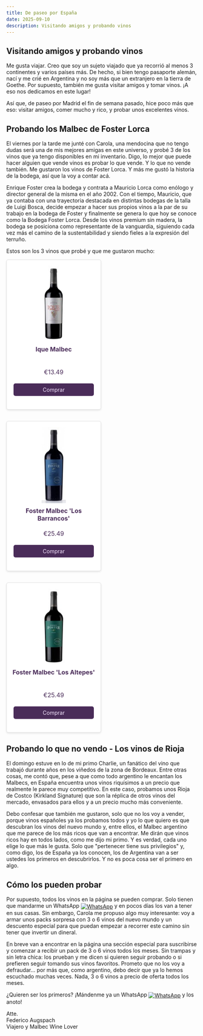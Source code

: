 ```yaml
---
title: De paseo por España
date: 2025-09-10
description: Visitando amigos y probando vinos
---
```


## Visitando amigos y probando vinos

Me gusta viajar. Creo que soy un sujeto viajado que ya recorrió al menos 3 continentes y varios países más. De hecho, si bien tengo pasaporte alemán, nací y me crié en Argentina y no soy más que un extranjero en la tierra de Goethe. Por supuesto, también me gusta visitar amigos y tomar vinos. ¡A eso nos dedicamos en este lugar!

Así que, de paseo por Madrid el fin de semana pasado, hice poco más que eso: visitar amigos, comer mucho y rico, y probar unos excelentes vinos.

## Probando los Malbec de Foster Lorca

El viernes por la tarde me junté con Carola, una mendocina que no tengo dudas será una de mis mejores amigas en este universo, y probé 3 de los vinos que ya tengo disponibles en mi inventario. Digo, lo mejor que puede hacer alguien que vende vinos es probar lo que vende. Y lo que no vende también. Me gustaron los vinos de Foster Lorca. Y más me gustó la historia de la bodega, así que la voy a contar acá.

Enrique Foster crea la bodega y contrata a Mauricio Lorca como enólogo y director general de la misma en el año 2002. Con el tiempo, Mauricio, que ya contaba con una trayectoria destacada en distintas bodegas de la talla de Luigi Bosca, decide empezar a hacer sus propios vinos a la par de su trabajo en la bodega de Foster y finalmente se genera lo que hoy se conoce como la Bodega Foster Lorca. Desde los vinos premium sin madera, la bodega se posiciona como representante de la vanguardia, siguiendo cada vez más el camino de la sustentabilidad y siendo fieles a la expresión del terruño.

Estos son los 3 vinos que probé y que me gustaron mucho:

<div class="product-grid">
  <div class="product-card" data-overlay-id="ique-malbec">
    <img src="/images/small/ique-malbec-2021.jpg" alt="Botella de Ique Malbec" onerror="this.src='https://via.placeholder.com/200x200?text=Imagen+No+Disponible';">
    <div class="info-icon" data-overlay-id="ique-malbec">🍷</div>
    <div class="overlay" data-overlay-id="ique-malbec">
      <p><strong>Bodega:</strong> Bodega Foster Lorca</p>
      <p><strong>Provincia:</strong> Mendoza</p>
      <p><strong>Región:</strong> Valle de Uco</p>
      <p><strong>Altura:</strong> 950 msnm</p>
      <p><strong>Añada:</strong> 2021</p>
    </div>
    <h3>Ique Malbec</h3>
    <p class="price">€13.49</p>
    <a href="/es/vinos/ique-malbec-2021.html" class="buy-button">Comprar</a>
  </div>

  <div class="product-card" data-overlay-id="foster-malbec-los-barrancos">
    <img src="/images/small/foster-malbec-los-barrancos-2021.jpg" alt="Botella de Foster Malbec 'Los Barrancos'" onerror="this.src='https://via.placeholder.com/200x200?text=Imagen+No+Disponible';">
    <div class="info-icon" data-overlay-id="foster-malbec-los-barrancos">🍷</div>
    <div class="overlay" data-overlay-id="foster-malbec-los-barrancos">
      <p><strong>Bodega:</strong> Bodega Foster Lorca</p>
      <p><strong>Provincia:</strong> Mendoza</p>
      <p><strong>Región:</strong> Valle de Uco</p>
      <p><strong>Altura:</strong> 1050 msnm</p>
      <p><strong>Añada:</strong> 2021</p>
    </div>
    <h3>Foster Malbec 'Los Barrancos'</h3>
    <p class="price">€25.49</p>
    <a href="/es/vinos/foster-malbec-los-barrancos-2021.html" class="buy-button">Comprar</a>
  </div>

  <div class="product-card" data-overlay-id="foster-malbec-los-altepes">
    <img src="/images/small/foster-malbec-los-altepes-2021.jpg" alt="Botella de Foster Malbec 'Los Altepes'" onerror="this.src='https://via.placeholder.com/200x200?text=Imagen+No+Disponible';">
    <div class="info-icon" data-overlay-id="foster-malbec-los-altepes">🍷</div>
    <div class="overlay" data-overlay-id="foster-malbec-los-altepes">
      <p><strong>Bodega:</strong> Bodega Foster Lorca</p>
      <p><strong>Provincia:</strong> Mendoza</p>
      <p><strong>Región:</strong> Valle de Uco</p>
      <p><strong>Altura:</strong> 1250 msnm</p>
      <p><strong>Añada:</strong> 2021</p>
    </div>
    <h3>Foster Malbec 'Los Altepes'</h3>
    <p class="price">€25.49</p>
    <a href="/es/vinos/foster-malbec-los-altepes-2021.html" class="buy-button">Comprar</a>
  </div>
</div>

<style>
.gallery {
  display: flex;
  gap: 10px;
  margin-top: 20px;
  flex-wrap: nowrap;
  justify-content: flex-start;
  width: 100%;
}
.gallery img {
  width: 200px;
  height: 150px;
  object-fit: cover;
  border-radius: 5px;
}
.gallery.single-image img {
  width: 100%;
  height: 150px;
  object-fit: cover;
  border-radius: 10px;
}
.gallery.multiple-images {
  display: flex;
  gap: 10px;
  flex-wrap: nowrap;
  justify-content: flex-start;
}
.gallery.multiple-images img {
  width: 200px;
  height: 150px;
  object-fit: cover;
  border-radius: 5px;
}
.products-section {
  max-width: 1200px;
  margin: 0 0 40px 0;
  width: 100%;
}
.products-section h2 {
  color: #4A2C59;
  font-size: 1.8em;
  margin-bottom: 20px;
  text-align: left;
}
.product-grid {
  display: grid;
  grid-template-columns: repeat(auto-fill, minmax(250px, 1fr));
  gap: 30px;
  margin-bottom: 30px;
  width: 100%;
  justify-content: start;
}
.product-card {
  background-color: #FFFFFF;
  border: 1px solid #E0E0E0;
  border-radius: 5px;
  padding: 15px;
  padding-bottom: 20px;
  position: relative;
  overflow: visible;
  max-width: 250px;
  min-height: 360px;
  display: flex;
  flex-direction: column;
  justify-content: space-between;
  align-items: center;
  z-index: 5;
  box-shadow: 0 2px 5px rgba(0,0,0,0.1);
  box-sizing: border-box;
  width: 100%;
}
.product-card img {
  width: 200px;
  height: 200px;
  object-fit: contain;
  margin: 0 auto;
}
.info-icon {
  position: absolute;
  top: 10px;
  right: 10px;
  font-size: 20px;
  cursor: pointer;
  z-index: 10;
  display: none;
  color: #4A2C59;
  background-color: rgba(255, 255, 255, 0.8);
  border-radius: 50%;
  width: 40px;
  height: 40px;
  line-height: 40px;
  text-align: center;
  touch-action: manipulation;
  pointer-events: auto;
}
.overlay {
  display: none;
  position: absolute;
  top: 0;
  left: 0;
  width: 100%;
  max-height: 150px;
  background-color: rgba(74, 44, 89, 0.8) !important;
  color: #FFFFFF;
  padding: 40px 10px 10px 10px;
  box-sizing: border-box;
  font-size: 12px;
  overflow-y: auto;
  z-index: 6;
  pointer-events: none;
}
.overlay p {
  margin: 2px 0;
  color: #FFFFFF !important;
  visibility: visible !important;
  text-align: left;
}
.product-card:hover .overlay {
  display: block;
}
.product-card .overlay.active {
  display: block !important;
}
.product-card h3 {
  font-size: 16px;
  margin: 10px 0;
  color: #4A2C59;
  min-height: 40px;
  overflow: hidden;
  text-overflow: ellipsis;
  white-space: normal;
  text-align: center;
  width: 100%;
}
.product-card .price {
  font-size: 16px;
  color: #4A2C59;
  margin: 10px 0;
  position: relative;
  z-index: 7;
  text-align: center;
  width: 100%;
}
.product-card .buy-button {
  padding: 8px 16px;
  font-size: 14px;
  margin-top: 10px;
  margin-bottom: 15px;
  position: relative;
  z-index: 7;
  text-align: center;
  background-color: #4A2C59;
  color: #f5e6ff;
  text-decoration: none;
  border-radius: 5px;
  pointer-events: auto;
  width: 100%;
  max-width: 180px;
  display: block;
}
.product-card .buy-button:hover {
  background-color: #5A1D39;
}
</style>

## Probando lo que no vendo - Los vinos de Rioja

El domingo estuve en lo de mi primo Charlie, un fanático del vino que trabajó durante años en los viñedos de la zona de Bordeaux. Entre otras cosas, me contó que, pese a que como todo argentino le encantan los Malbecs, en España encuentra unos vinos riquísimos a un precio que realmente le parece muy competitivo. En este caso, probamos unos Rioja de Costco (Kirkland Signature) que son la réplica de otros vinos del mercado, envasados para ellos y a un precio mucho más conveniente.

Debo confesar que también me gustaron, solo que no los voy a vender, porque vinos españoles ya los probamos todos y yo lo que quiero es que descubran los vinos del nuevo mundo y, entre ellos, el Malbec argentino que me parece de los más ricos que van a encontrar. Me dirán que vinos ricos hay en todos lados, como me dijo mi primo. Y es verdad, cada uno elige lo que más le gusta. Solo que "pertenecer tiene sus privilegios" y, como digo, los de España ya los conocen, los de Argentina van a ser ustedes los primeros en descubrirlos. Y no es poca cosa ser el primero en algo.

## Cómo los pueden probar

Por supuesto, todos los vinos en la página se pueden comprar. Solo tienen que mandarme un WhatsApp <a href="https://wa.me/+4915158224728?text=quiero%20probar%20primero"><img src="https://upload.wikimedia.org/wikipedia/commons/6/6b/WhatsApp.svg" alt="WhatsApp" style="width: 20px; vertical-align: middle;"></a> y en pocos días los van a tener en sus casas. Sin embargo, Carola me propuso algo muy interesante: voy a armar unos packs sorpresa con 3 o 6 vinos del nuevo mundo y un descuento especial para que puedan empezar a recorrer este camino sin tener que invertir un dineral.

En breve van a encontrar en la página una sección especial para suscribirse y comenzar a recibir un pack de 3 o 6 vinos todos los meses. Sin trampas y sin letra chica: los prueban y me dicen si quieren seguir probando o si prefieren seguir tomando sus vinos favoritos. Prometo que no los voy a defraudar... por más que, como argentino, debo decir que ya lo hemos escuchado muchas veces. Nada, 3 o 6 vinos a precio de oferta todos los meses.

¿Quieren ser los primeros? ¡Mándenme ya un WhatsApp <a href="https://wa.me/+4915158224728?text=quiero%20probar%20primero"><img src="https://upload.wikimedia.org/wikipedia/commons/6/6b/WhatsApp.svg" alt="WhatsApp" style="width: 20px; vertical-align: middle;"></a> y los anoto!

Atte.  
Federico Augspach  
Viajero y Malbec Wine Lover